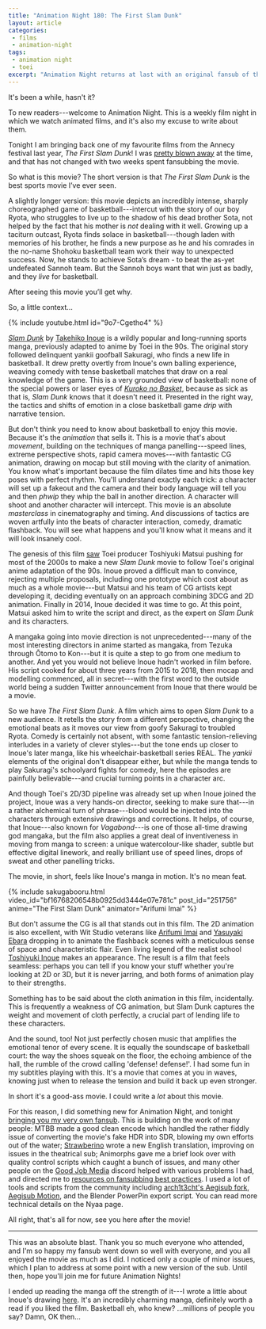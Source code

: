 ```yaml
---
title: "Animation Night 180: The First Slam Dunk"
layout: article
categories:
 - films
 - animation-night
tags:
 - animation night
 - toei
excerpt: "Animation Night returns at last with an original fansub of the brilliant sports movie <cite>The First Slam Dunk</cite>, basically the best sports movie ever."
---
```

It's been a while, hasn't it?

To new readers---welcome to Animation Night. This is a weekly film night in which we watch animated films, and it's also my excuse to write about them.

Tonight I am bringing back one of my favourite films from the Annecy festival last year, <cite>The First Slam Dunk</cite>! I was [pretty blown away](https://canmom.tumblr.com/post/720137394894077952/laventur-de-canmom-%C3%A0-annecy-mercredi-3-the) at the time, and that has not changed with two weeks spent fansubbing the movie.

So what is this movie? The short version is that <cite>The First Slam Dunk</cite> is the best sports movie I’ve ever seen.

A slightly longer version: this movie depicts an incredibly intense, sharply choreographed game of basketball---intercut with the story of our boy Ryota, who struggles to live up to the shadow of his dead brother Sota, not helped by the fact that his mother is *not* dealing with it well. Growing up a taciturn outcast, Ryota finds solace in basketball---though laden with memories of his brother, he finds a new purpose as he and his comrades in the no-name Shohoku basketball team work their way to unexpected success. Now, he stands to achieve Sota’s dream - to beat the as-yet undefeated Sannoh team. But the Sannoh boys want that win just as badly, and they *live* for basketball.

After seeing this movie you’ll get why.

So, a little context...

{% include youtube.html id="9o7-Cgetho4" %}

[<cite>Slam Dunk</cite>](https://en.wikipedia.org/wiki/Slam_Dunk_(manga)) by [Takehiko Inoue](https://en.wikipedia.org/wiki/Takehiko_Inoue) is a wildly popular and long-running sports manga, previously adapted to anime by Toei in the 90s. The original story followed delinquent yankii goofball Sakuragi, who finds a new life in basketball. It drew pretty overtly from Inoue's own balling experience, weaving comedy with tense basketball matches that draw on a real knowledge of the game. This is a very grounded view of basketball: none of the special powers or laser eyes of [<cite>Kuroko no Basket</cite>](https://www.sakugabooru.com/post/show/162829), because as sick as that is, <cite>Slam Dunk</cite> knows that it doesn't need it. Presented in the right way, the tactics and shifts of emotion in a close basketball game *drip* with narrative tension.

But don't think you need to know about basketball to enjoy this movie. Because it's the *animation* that sells it. This is a movie that's about *movement*, building on the techniques of manga panelling---speed lines, extreme perspective shots, rapid camera moves---with fantastic CG animation, drawing on mocap but still moving with the clarity of animation. You know what's important because the film dilates time and hits those key poses with perfect rhythm. You'll understand exactly each trick: a character will set up a fakeout and the camera and their body language will tell you and then *phwip* they whip the ball in another direction. A character will shoot and another character will intercept. This movie is an absolute *masterclass* in cinematography and timing. And discussions of tactics are woven artfully into the beats of character interaction, comedy, dramatic flashback. You will see what happens and you'll know what it means and it will look insanely cool.

The genesis of this film [saw](https://www.slamdunk-movie-courtside.jp/interview) Toei producer Toshiyuki Matsui pushing for most of the 2000s to make a new <cite>Slam Dunk</cite> movie to follow Toei's original anime adaptation of the 90s. Inoue proved a difficult man to convince, rejecting multiple proposals, including one prototype which cost about as much as a whole movie---but Matsui and his team of CG artists kept developing it, deciding eventually on an approach combining 3DCG and 2D animation. Finally in 2014, Inoue decided it was time to go. At this point, Matsui asked him to write the script and direct, as the expert on <cite>Slam Dunk</cite> and its characters.

A mangaka going into movie direction is not unprecedented---many of the most interesting directors in anime started as mangaka, from Tezuka through Ōtomo to Kon---but it is quite a step to go from one medium to another. And yet you would not believe Inoue hadn't worked in film before. His script cooked for about three years from 2015 to 2018, then mocap and modelling commenced, all in secret---with the first word to the outside world being a sudden Twitter announcement from Inoue that there would be a movie.

So we have <cite>The First Slam Dunk</cite>. A film which aims to open <cite>Slam Dunk</cite> to a new audience. It retells the story from a different perspective, changing the emotional beats as it moves our view from goofy Sakuragi to troubled Ryota. Comedy is certainly not absent, with some fantastic tension-relieving interludes in a variety of clever styles---but the tone ends up closer to Inoue's later manga, like his wheelchair-basketball series REAL. The <i>yankii</i> elements of the original don't disappear either, but while the manga tends to play Sakuragi's schoolyard fights for comedy, here the episodes are painfully believable---and crucial turning points in a character arc.

And though Toei's 2D/3D pipeline was already set up when Inoue joined the project, Inoue was a very hands-on director, seeking to make sure that---in a rather alchemical turn of phrase---blood would be injected into the characters through extensive drawings and corrections. It helps, of course, that Inoue---also known for <cite>Vagabond</cite>---is one of those all-time drawing god mangaka, but the film also applies a great deal of inventiveness in moving from manga to screen: a unique watercolour-like shader, subtle but effective digital linework, and really brilliant use of speed lines, drops of sweat and other panelling tricks.

The movie, in short, feels like Inoue's manga in motion. It's no mean feat.

{% include sakugabooru.html video_id="bf16768206548b0925dd3444e07e781c" post_id="251756" anime="The First Slam Dunk" animator="Arifumi Imai" %}

But don't assume the CG is all that stands out in this film. The 2D animation is also excellent, with Wit Studio veterans like [Arifumi Imai](https://www.sakugabooru.com/post/show/251756) and [Yasuyaki Ebara](https://www.sakugabooru.com/post/show/251761) dropping in to animate the flashback scenes with a meticulous sense of space and characteristic flair. Even living legend of the realist school [Toshiyuki Inoue](https://www.sakugabooru.com/post/show/252260) makes an appearance. The result is a film that feels seamless: perhaps you can tell if you know your stuff whether you're looking at 2D or 3D, but it is never jarring, and both forms of animation play to their strengths.

Something has to be said about the cloth animation in this film, incidentally. This is frequently a weakness of CG animation, but Slam Dunk captures the weight and movement of cloth perfectly, a crucial part of lending life to these characters.

And the sound, too! Not just perfectly chosen music that amplifies the emotional tenor of every scene. It is equally the soundscape of basketball court: the way the shoes squeak on the floor, the echoing ambience of the hall, the rumble of the crowd calling 'defense! defense!'. I had some fun in my subtitles playing with this. It's a movie that comes at you in waves, knowing just when to release the tension and build it back up even stronger.

In short it's a good-ass movie. I could write a *lot* about this movie.

For this reason, I did something new for Animation Night, and tonight [bringing you my very own fansub](https://nyaa.si/view/1791026). This is building on the work of many people: MTBB made a good clean encode which handled the rather fiddly issue of converting the movie's fake HDR into SDR, blowing my own efforts out of the water; [Strawberino](https://www.reddit.com/r/RealSlamDunk/comments/1b9v64a/made_english_fansubs_for_the_first_slam_dunk_movie/) wrote a new English translation, improving on issues in the theatrical sub; Animorphs gave me a brief look over with quality control scripts which caught a bunch of issues, and many other people on the [Good Job Media](https://www.goodjobmedia.com/) discord helped with various problems I had, and directed me to [resources on fansubbing best practices](https://tilde.club/~garret/fansub.html). I used a lot of tools and scripts from the community including [arch1t3cht's Aegisub fork](https://github.com/arch1t3cht/Aegisub), [Aegisub Motion](https://github.com/TypesettingTools/Aegisub-Motion), and the Blender PowerPin export script. You can read more technical details on the Nyaa page.

All right, that's all for now, see you here after the movie!

---

This was an absolute blast. Thank you so much everyone who attended, and I'm so happy my fansub went down so well with everyone, and you all enjoyed the movie as much as I did. I noticed only a couple of minor issues, which I plan to address at some point with a new version of the sub. Until then, hope you'll join me for future Animation Nights!

I ended up reading the manga off the strength of it---I wrote a little about Inoue's drawing [here](https://canmom.tumblr.com/post/745534636974882816/comics-comints-slam-dunk-panels-movement). It's an incredibly charming manga, definitely worth a read if you liked the film. Basketball eh, who knew? ...millions of people you say? Damn, OK then...